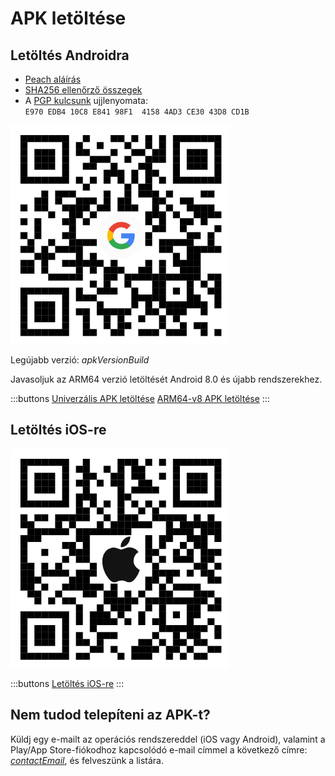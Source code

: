 # APK letöltése

## Letöltés Androidra

- [Peach aláírás]($apkSignaturesUrl$)
- [SHA256 ellenőrző összegek]($apkChecksumsUrl$)
- A [PGP kulcsunk](https://keys.openpgp.org/vks/v1/by-fingerprint/E970EDB410C8E84198F141584AD3CE3043D8CD1B) ujjlenyomata:<br>
  `E970 EDB4 10C8 E841 98F1  4158 4AD3 CE30 43D8 CD1B`

<img src="/icons/qrcode_android.png" width="350">

Legújabb verzió: $apkVersionBuild$

Javasoljuk az ARM64 verzió letöltését Android 8.0 és újabb rendszerekhez.

:::buttons
[Univerzális APK letöltése]($apkUniversalUrl$)
[ARM64-v8 APK letöltése]($apkArm64v8Url$)
:::

## Letöltés iOS-re

<img src="/icons/qrcode_apple.png" width="350">

:::buttons
[Letöltés iOS-re](https://testflight.apple.com/join/wfSPFEWG)
:::

## Nem tudod telepíteni az APK-t?

Küldj egy e-mailt az operációs rendszereddel (iOS vagy Android), valamint a Play/App Store-fiókodhoz kapcsolódó e-mail címmel a következő címre:
[$contactEmail$](mailto:$contactEmail$), és felveszünk a listára.
